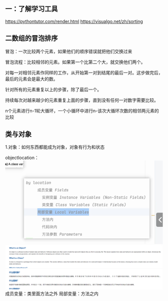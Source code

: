 ## 一：了解学习工具
https://pythontutor.com/render.html
https://visualgo.net/zh/sorting

## 二数组的冒泡排序
冒泡：一次比较两个元素，如果他们的顺序错误就把他们交换过来

冒泡流程：比较相邻的元素。如果第一个比第二个大，就交换他们两个。

对每一对相邻元素作同样的工作，从开始第一对到结尾的最后一对。这步做完后，最后的元素会是最大的数。

针对所有的元素重复以上的步骤，除了最后一个。

持续每次对越来越少的元素重复上面的步骤，直到没有任何一对数字需要比较。

n个元素进行n-1轮大循环，一个小循环中进行n-该次大循环次数的相邻两元素的比较
## 类与对象
1.对象：如何东西都能成为对象，对象有行为和状态

objectlocation：
![img.png](img/object.png)
![img.png](img/img1.png)
![img_1.png](img/img2.png)
成员变量：类里面方法之外
局部变量：方法之内